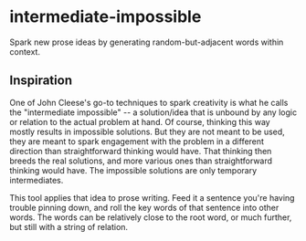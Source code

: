 # intermediate-impossible
Spark new prose ideas by generating random-but-adjacent words within context.


## Inspiration
One of John Cleese's go-to techniques to spark creativity is what he calls the "intermediate impossible" -- a solution/idea that is unbound by any logic or relation to the actual problem at hand. Of course, thinking this way mostly results in impossible solutions. But they are not meant to be used, they are meant to spark engagement with the problem in a different direction than straightforward thinking would have. That thinking then breeds the real solutions, and more various ones than straightforward thinking would have. The impossible solutions are only temporary intermediates.

This tool applies that idea to prose writing. Feed it a sentence you're having trouble pinning down, and roll the key words of that sentence into other words. The words can be relatively close to the root word, or much further, but still with a string of relation. 
